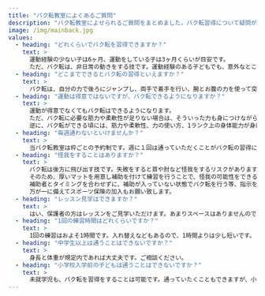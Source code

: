 ```yaml
---
title: "バク転教室によくあるご質問"
description: "バク転教室によせられるご質問をまとめました。バク転習得について疑問がある方はご覧ください。"
image: /img/mainback.jpg
values:
  - heading: "どれくらいでバク転を習得できますか？"
    text: >
      運動経験の少ない子は6ヶ月、運動をしている子は3ヶ月くらいが目安です。
      ただ、バク転は、非日常の動きをする技です。運動経験のある子どもでも、意外なところで苦労することがあります。運動経験のない子でも、いきなり上手にできることもあります。個人個人まったく違うので、やってみないとわからないものです。
  - heading: "どこまでできるとバク転の習得といえますか？"
    text: >
      バク転は、自分の力で後ろにジャンプし、両手で着手を行い、腕とお腹の力を使って突き放し、身体を起こして両足で着地すると完成です！
  - heading: "運動は得意ではないですが、バク転できるようになりますか？"
    text: >
      運動が得意でなくてもバク転はできるようになります。
      ただ、バク転に必要な筋力や柔軟性が足りない場合は、そういった力も身につけながらになりますので、長い目で取り組んでいただければと思います。
      逆に、バク転ができる頃には、筋力や柔軟性、力の使い方、1ランク上の身体能力が身につきます。
  - heading: "毎週通わないといけませんか？"
    text: >
      当バク転教室は枠ごとの予約制です。週に１回は通っていただくことがバク転の習得にはよいですが、ご都合によっては月に1回の頻度で通ったり、しばらく通って少し期間を開けてみるなど、自由に予約していただくことができます。逆に週に２回通っていただくこともできます。
  - heading: "怪我をすることはありますか？"
    text: >
      バク転は後方に飛び出す技です。失敗をすると首や肘など怪我をするリスクがあります。
      そのため、厚いマットを用意し補助を付けて練習を行うことで、怪我の可能性をできるだけ減らしながら練習をします。
      補助者とタイミングを合わせずに、補助が入っていない状態でバク転を行う等、指示を聞かなかった場合、補助ができずに怪我をする可能性が高まります。補助者の指示をしっかり聞いて練習することが大切です。
      万が一に備えてスポーツ保険の加入もお願い致します。
  - heading: "レッスン見学はできますか？"
    text: >
      はい、保護者の方はレッスンをご見学いただけます。あまりスペースはありませんので、譲り合って御覧ください。
  - heading: "1回の練習時間はどれくらいですか？"
    text: >
      1回の練習はおよそ1時間です。入れ替えなどもあるので、1時間よりは少し短いです。
  - heading: "中学生以上は通うことはできないですか？"
    text: >
      身長と体重が規定内であれば大丈夫です。ご相談ください。
  - heading: "小学校入学前の子どもは通うことはできないですか？"
    text: >
      未就学児も、バク転を習得をすることは可能です。通っていたくこともできますが、小学生よりは習得に時間がかかる可能性がありますので、ご了承のうえ体験にお越しください。
---
```

